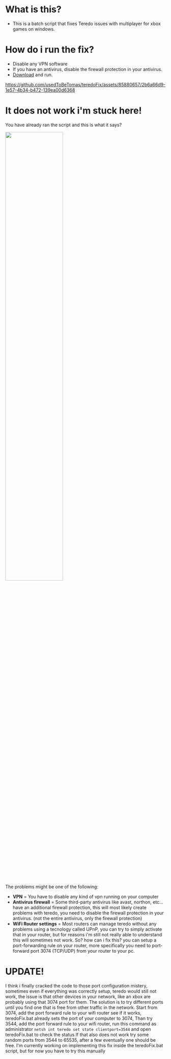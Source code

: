 # What is this?
- This is a batch script that fixes Teredo issues with multiplayer for xbox games on windows.

# How do i run the fix?
- Disable any VPN software
- If you have an antivirus, disable the firewall protection in your antivirus.
- [Download](https://html-preview.github.io/?url=https://github.com/usedToBeTomas/teredoFix/blob/main/download.html) and run.
 
https://github.com/usedToBeTomas/teredoFix/assets/85880657/2b6a66d9-1e57-4b34-b472-139ea00d6368

# It does not work i'm stuck here!
You have already ran the script and this is what it says?<br>
<div align="left">
<img src="https://github.com/usedToBeTomas/teredoFix/assets/85880657/c0ff6aa1-b56e-422b-bb1b-12a24c461a8d" width="60%" height="auto"/><br>
</div>

The problems might be one of the following:
- __VPN__ = You have to disable any kind of vpn running on your computer
- __Antivirus firewall__ = Some third-party antivirus like avast, northon, etc... have an additional firewall protection, this will most likely create problems with teredo, you need to disable the firewall protection in your antivirus. (not the entire antivirus, only the firewall protection)
- __WiFi Router settings__ = Most routers can manage teredo without any problems using a tecnology called UPnP, you can try to simply activate that in your router, but for reasons i'm still not really able to understand this will sometimes not work. So? how can i fix this? you can setup a port-forwarding rule on your router, more specifically you need to port-forward port 3074 (TCP/UDP) from your router to your pc.

# UPDATE!
I think i finally cracked the code to those port configuration mistery, sometimes even if everything was correctly setup, teredo would still not work, the issue is that other devices in your network, like an xbox are probably using that 3074 port for them.
The solution is to try different ports until you find one that is free from other traffic in the network.
Start from 3074, add the port forward rule to your wifi router see if it works, teredoFix.bat already sets the port of your computer to 3074, 
Than try 3544, add the port forward rule to your wifi router, run this command as administrator ```netsh int teredo set state clientport=3544``` and open teredoFix.bat to check the status
If that also does not work try some random ports from 3544 to 65535, after a few eventually one should be free.
I'm currently working on implementing this fix inside the teredoFix.bat script, but for now you have to try this manually

